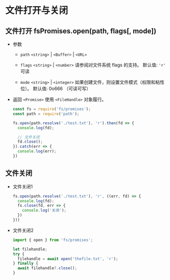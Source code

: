 # 文件打开与关闭

## 文件打开 fsPromises.open(path, flags\[, mode])

  - 参数

      - `path` `<string>` | `<Buffer>` | `<URL>`

      - `flags` `<string>` | `<number>` 请参阅对文件系统 flags 的支持。 默认值: `'r'` 可读

      - `mode` `<string>` | `<integer>` 如果创建文件，则设置文件模式（权限和粘性位）。 默认值: 0o666 （可读可写）

  - 返回  `<Promise>` 使用 `<FileHandle>` 对象履行。

    ```javascript
    const fs = require('fs/promises');
    const path = require('path');

    fs.open(path.resolve('./test.txt'), 'r').then(fd => {
      console.log(fd);

      // 文件关闭
      fd.close();
    }).catch(err => {
      console.log(err);
    })
    ```

## 文件关闭

  - 文件关闭1

    ```javascript
    fs.open(path.resolve('./test.txt'), 'r', ((err, fd) => {
      console.log(fd);
      fs.close(fd, err => {
        console.log('关闭');
      })
    }))
    ```

  - 文件关闭2

    ```javascript
    import { open } from 'fs/promises';

    let filehandle;
    try {
      filehandle = await open('thefile.txt', 'r');
    } finally {
      await filehandle?.close();
    }
    ```

